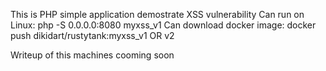 This is PHP simple application demostrate XSS vulnerability
Can run on Linux: php -S 0.0.0.0:8080 myxss_v1 
Can download docker image: docker push dikidart/rustytank:myxss_v1 OR v2

Writeup of this machines cooming soon
